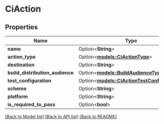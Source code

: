 # CiAction

## Properties

Name | Type | Description | Notes
------------ | ------------- | ------------- | -------------
**name** | Option<**String**> |  | [optional]
**action_type** | Option<[**models::CiActionType**](CiActionType.md)> |  | [optional]
**destination** | Option<**String**> |  | [optional]
**build_distribution_audience** | Option<[**models::BuildAudienceType**](BuildAudienceType.md)> |  | [optional]
**test_configuration** | Option<[**models::CiActionTestConfiguration**](CiAction_testConfiguration.md)> |  | [optional]
**scheme** | Option<**String**> |  | [optional]
**platform** | Option<**String**> |  | [optional]
**is_required_to_pass** | Option<**bool**> |  | [optional]

[[Back to Model list]](../README.md#documentation-for-models) [[Back to API list]](../README.md#documentation-for-api-endpoints) [[Back to README]](../README.md)


